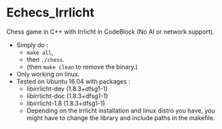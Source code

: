 # Echecs_Irrlicht
Chess game in C++ with Irrlicht in CodeBlock (No AI or network support).

* Simply do :
   * `make all`, 
   * then `./chess`. 
   * (then `make clean` to remove the binary.) 
* Only working on linux.
* Tested on Ubuntu 16.04 with packages :
   * libirrlicht-dev (1.8.3+dfsg1-1) 
   * libirrlicht-doc (1.8.3+dfsg1-1) 
   * libirrlicht-1.8 (1.8.3+dfsg1-1) 
   * Depending on the irrlicht installation and linux distro you have, you might have to change the library and include paths in the makefile.
